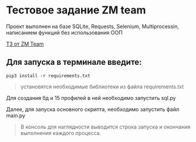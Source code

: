 # Тестовое задание ZM team
<p>Проект выполнен на базе SQLite, Requests, Selenium, Multiprocessin, написанием функций без использования ООП </p>
<a href="https://docs.google.com/document/d/1n11Jvf4RJCwbA5eJkoOnFgZfeN3TwUSRG2suuDU1rn0/"> ТЗ от ZM Team </a>
<h2>Для запуска в терминале введите:</h2>

```
pip3 install -r requirements.txt
```
> установятся необходимые библиотеки из файла requirements.txt

<p>Для создания бд и 15 профилей в ней необходимо запустить sql.py</p>
<p>Далее, для запуска основного скрипта, необходимо запустить файл main.py</p>

>В консоль для наглядности выводится строка запуска и окончания выполнения каждого процесса.

